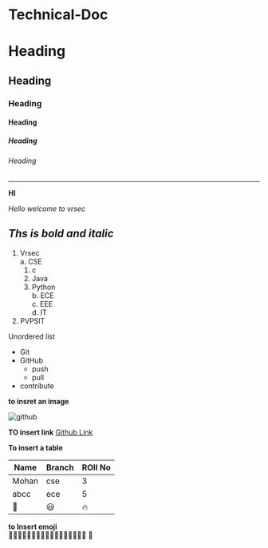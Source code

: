 # Technical-Doc
# Heading 
## Heading
### Heading
#### Heading
##### Heading
###### Heading
------------------------------------------------------------------------------------------------
**HI** 

*Hello welcome to vrsec*


***Ths is bold and italic***
--------------------------------------------------------------------------------------------------

1. Vrsec  
   a. CSE  
     1. c   
     2. Java   
     3. Python      
   b. ECE   
   c. EEE   
   d. IT   
2. PVPSIT   





Unordered list
* Git     
* GitHub     
   - push    
   - pull   
* contribute  



**to insret an image**

![github](https://upload.wikimedia.org/wikipedia/commons/thumb/7/7c/The_President%2C_Shri_Pranab_Mukherjee_presenting_the_Padma_Shri_Award_to_Shri_Virat_Kohli%2C_at_a_Civil_Investiture_Ceremony%2C_at_Rashtrapati_Bhavan%2C_in_New_Delhi_on_March_30%2C_2017_%28cropped%29.jpg/260px-thumbnail.jpg)


**TO insert link**
[Github Link](https://github.com/)


**To insert a table**


|Name|Branch|ROll No|
|-------|------|-----|
|Mohan|cse|3|
|abcc|ece|5|
|:muscle:|:smiley:|:fire:|

**to Insert emoji**    
:muscle::muscle::muscle::muscle::muscle::muscle::muscle::muscle::muscle::muscle::muscle::muscle::muscle::muscle::muscle::muscle::muscle: :muscle:




